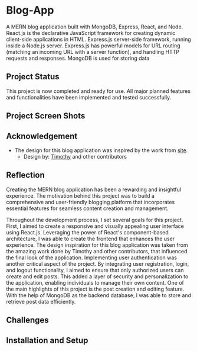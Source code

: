 # Blog-App

A MERN blog application built with MongoDB, Express, React, and Node. React.js is the declarative JavaScript framework for creating dynamic client-side applications in HTML. Express.js server-side framework, running inside a Node.js server. Express.js has powerful models for URL routing (matching an incoming URL with a server function), and handling HTTP requests and responses. MongoDB is used for storing data  <br/>

## Project Status

This project is now completed and ready for use. All major planned features and functionalities have been implemented and tested successfully.

## Project Screen Shots

## Acknowledgement

- The design for this blog application was inspired by the work from [site](https://tailwind-nextjs-starter-blog.vercel.app/).
  - Design by: [Timothy](https://github.com/timlrx) and other contributors

## Reflection

Creating the MERN blog application has been a rewarding and insightful experience. The motivation behind this project was to build a comprehensive and user-friendly blogging platform that incorporates essential features for seamless content creation and management.

Throughout the development process, I set several goals for this project. First, I aimed to create a responsive and visually appealing user interface using React.js. Leveraging the power of React's component-based architecture, I was able to create the frontend that enhances the user experience. The design inspiration for this blog application was taken from the amazing work done by Timothy and other contributors, that influenced the final look of the application. Implementing user authentication was another critical aspect of the project. By integrating user registration, login, and logout functionality, I aimed to ensure that only authorized users can create and edit posts. This added a layer of security and personalization to the application, enabling individuals to manage their own content. One of the main highlights of this project is the post creation and editing feature. With the help of MongoDB as the backend database, I was able to store and retrieve post data efficiently.

## Challenges

## Installation and Setup



 
